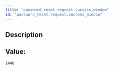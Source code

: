 ```yaml
---
title: "password_reset.request.success_window"
id: "password_reset.request.success_window"
---
```

## Description



## Value: 
```
1440
```